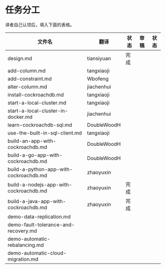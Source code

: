# 任务分工

译者自己认领后，填入下面的表格。

| 文件名                                    | 翻译          | 状态   | 审稿   | 状态   |
| -------------------------------------- | ----------- | ---- | ---- | ---- |
| design.md                              | tiansiyuan  | 完成   |      |      |
| add-column.md                          | tangxiaoji  |      |      |      |
| add-constraint.md                      | Wbofeng     |      |      |      |
| alter-column.md                        | jiachenhui  |      |      |      |
| install-cockroachdb.md                 | tangxiaoji  |      |      |      |
| start-a-local-cluster.md               | tangxiaoji  |      |      |      |
| start-a-local-cluster-in-docker.md     | jiachenhui  |      |      |      |
| learn-cockroachdb-sql.md               | DoubleWoodH |      |      |      |
| use-the-built-in-sql-client.md         | tangxiaoji  |      |      |      |
| build-an-app-with-cockroachdb.md       | DoubleWoodH |      |      |      |
| build-a-go-app-with-cockroachdb.md     | DoubleWoodH |      |      |      |
| build-a-python-app-with-cockroachdb.md | zhaoyuxin   |      |      |      |
| build-a-nodejs-app-with-cockroachdb.md | zhaoyuxin   | 完成   |      |      |
| build-a-java-app-with-cockroachdb.md   | zhaoyuxin   | 完成   |      |      |
| demo-data-replication.md               |             |      |      |      |
| demo-fault-tolerance-and-recovery.md   |             |      |      |      |
| demo-automatic-rebalancing.md          |             |      |      |      |
| demo-automatic-cloud-migration.md      |             |      |      |      |
